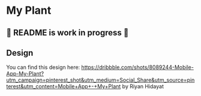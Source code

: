 # My Plant

## 🚧 README is work in progress 🚧

## Design
You can find this design here: https://dribbble.com/shots/8089244-Mobile-App-My-Plant?utm_campaign=pinterest_shot&utm_medium=Social_Share&utm_source=pinterest&utm_content=Mobile+App+-+My+Plant
by Riyan Hidayat
